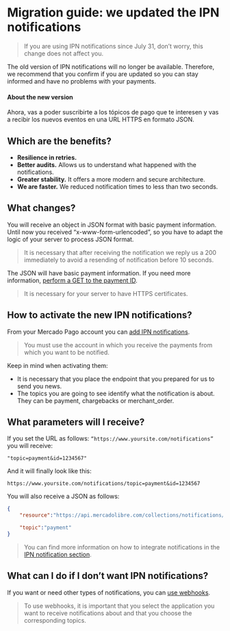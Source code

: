 # Migration guide: we updated the IPN notifications

> If you are using IPN notifications since July 31, don’t worry, this change does not affect you. 

The old version of IPN notifications will no longer be available. Therefore, we recommend that you confirm if you are updated so you can stay informed and have no problems with your payments.

#### About the new version

Ahora, vas a poder suscribirte a los tópicos de pago que te interesen y vas a recibir los nuevos eventos en una URL HTTPS en formato JSON. 

## Which are the benefits?

- **Resilience in retries.**
- **Better audits.** Allows us to understand what happened with the notifications.
- **Greater stability.** It offers a more modern and secure architecture.
- **We are faster.** We reduced notification times to less than two seconds.

## What changes?

You will receive an object in JSON format with basic payment information.
Until now you received “x-www-form-urlencoded”, so you have to adapt the logic of your server to process JSON format. 

> It is necessary that after receiving the notification we reply us a 200 immediately to avoid a resending of notification before 10 seconds.

The JSON will have basic payment information. If you need more information, [perform a GET to the payment ID](https://www.mercadopago.com.br/developers/pt/reference/payments/_payments_id/get/).

> It is necessary for your server to have HTTPS certificates.

## How to activate the new IPN notifications?

From your Mercado Pago account you can [add IPN notifications](https://www.mercadopago.com.br/ipn-notifications).

> You must use the account in which you receive the payments from which you want to be notified.

Keep in mind when activating them:

- It is necessary that you place the endpoint that you prepared for us to send you news.
- The topics you are going to see identify what the notification is about. They can be payment, chargebacks or merchant_order.

## What parameters will I receive?

If you set the URL as follows: `“https://www.yoursite.com/notifications”` you will receive: 


```query
"topic=payment&id=1234567"
```

And it will finally look like this:

`https://www.yoursite.com/notifications/topic=payment&id=1234567`

You will also receive a JSON as follows:

```json
{
	"resource":"https://api.mercadolibre.com/collections/notifications/1234567",

	"topic":"payment"
}
```

> You can find more information on how to integrate notifications in the [IPN notification section](https://www.mercadopago.com.br/developers/pt/guides/notifications/ipn/).

## What can I do if I don’t want IPN notifications?

If you want or need other types of notifications, you can [use webhooks](https://www.mercadopago.com/mlb/account/webhooks).

> To use webhooks, it is important that you select the application you want to receive notifications about and that you choose the corresponding topics.  